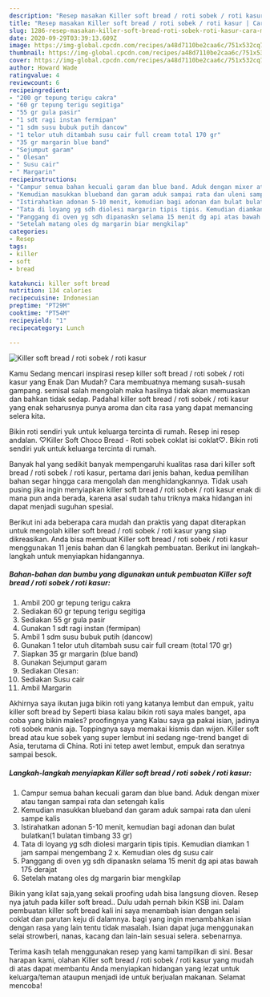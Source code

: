 ```yaml
---
description: "Resep masakan Killer soft bread / roti sobek / roti kasur | Cara Membuat Killer soft bread / roti sobek / roti kasur Yang Lezat Sekali"
title: "Resep masakan Killer soft bread / roti sobek / roti kasur | Cara Membuat Killer soft bread / roti sobek / roti kasur Yang Lezat Sekali"
slug: 1286-resep-masakan-killer-soft-bread-roti-sobek-roti-kasur-cara-membuat-killer-soft-bread-roti-sobek-roti-kasur-yang-lezat-sekali
date: 2020-09-29T03:39:13.609Z
image: https://img-global.cpcdn.com/recipes/a48d7110be2caa6c/751x532cq70/killer-soft-bread-roti-sobek-roti-kasur-foto-resep-utama.jpg
thumbnail: https://img-global.cpcdn.com/recipes/a48d7110be2caa6c/751x532cq70/killer-soft-bread-roti-sobek-roti-kasur-foto-resep-utama.jpg
cover: https://img-global.cpcdn.com/recipes/a48d7110be2caa6c/751x532cq70/killer-soft-bread-roti-sobek-roti-kasur-foto-resep-utama.jpg
author: Howard Wade
ratingvalue: 4
reviewcount: 6
recipeingredient:
- "200 gr tepung terigu cakra"
- "60 gr tepung terigu segitiga"
- "55 gr gula pasir"
- "1 sdt ragi instan fermipan"
- "1 sdm susu bubuk putih dancow"
- "1 telor utuh ditambah susu cair full cream total 170 gr"
- "35 gr margarin blue band"
- "Sejumput garam"
- " Olesan"
- " Susu cair"
- " Margarin"
recipeinstructions:
- "Campur semua bahan kecuali garam dan blue band. Aduk dengan mixer atau tangan sampai rata dan setengah kalis"
- "Kemudian masukkan blueband dan garam aduk sampai rata dan uleni sampe kalis"
- "Istirahatkan adonan 5-10 menit, kemudian bagi adonan dan bulat bulatkan(1 bulatan timbang 33 gr)"
- "Tata di loyang yg sdh diolesi margarin tipis tipis. Kemudian diamkan 1 jam sampai mengembang 2 x. Kemudian oles dg susu cair"
- "Panggang di oven yg sdh dipanaskn selama 15 menit dg api atas bawah 175 derajat"
- "Setelah matang oles dg margarin biar mengkilap"
categories:
- Resep
tags:
- killer
- soft
- bread

katakunci: killer soft bread 
nutrition: 134 calories
recipecuisine: Indonesian
preptime: "PT29M"
cooktime: "PT54M"
recipeyield: "1"
recipecategory: Lunch

---
```



![Killer soft bread / roti sobek / roti kasur](https://img-global.cpcdn.com/recipes/a48d7110be2caa6c/751x532cq70/killer-soft-bread-roti-sobek-roti-kasur-foto-resep-utama.jpg)

Kamu Sedang mencari inspirasi resep killer soft bread / roti sobek / roti kasur yang Enak Dan Mudah? Cara membuatnya memang susah-susah gampang. semisal salah mengolah maka hasilnya tidak akan memuaskan dan bahkan tidak sedap. Padahal killer soft bread / roti sobek / roti kasur yang enak seharusnya punya aroma dan cita rasa yang dapat memancing selera kita.

Bikin roti sendiri yuk untuk keluarga tercinta di rumah. Resep ini resep andalan. ♡Killer Soft Choco Bread - Roti sobek coklat isi coklat♡. Bikin roti sendiri yuk untuk keluarga tercinta di rumah.

Banyak hal yang sedikit banyak mempengaruhi kualitas rasa dari killer soft bread / roti sobek / roti kasur, pertama dari jenis bahan, kedua pemilihan bahan segar hingga cara mengolah dan menghidangkannya. Tidak usah pusing jika ingin menyiapkan killer soft bread / roti sobek / roti kasur enak di mana pun anda berada, karena asal sudah tahu triknya maka hidangan ini dapat menjadi suguhan spesial.


Berikut ini ada beberapa cara mudah dan praktis yang dapat diterapkan untuk mengolah killer soft bread / roti sobek / roti kasur yang siap dikreasikan. Anda bisa membuat Killer soft bread / roti sobek / roti kasur menggunakan 11 jenis bahan dan 6 langkah pembuatan. Berikut ini langkah-langkah untuk menyiapkan hidangannya.

<!--inarticleads1-->

##### Bahan-bahan dan bumbu yang digunakan untuk pembuatan Killer soft bread / roti sobek / roti kasur:

1. Ambil 200 gr tepung terigu cakra
1. Sediakan 60 gr tepung terigu segitiga
1. Sediakan 55 gr gula pasir
1. Gunakan 1 sdt ragi instan (fermipan)
1. Ambil 1 sdm susu bubuk putih (dancow)
1. Gunakan 1 telor utuh ditambah susu cair full cream (total 170 gr)
1. Siapkan 35 gr margarin (blue band)
1. Gunakan Sejumput garam
1. Sediakan  Olesan:
1. Sediakan  Susu cair
1. Ambil  Margarin


Akhirnya saya ikutan juga bikin roti yang katanya lembut dan empuk, yaitu killer soft bread by Seperti biasa kalau bikin roti saya males banget, apa coba yang bikin males? proofingnya yang Kalau saya ga pakai isian, jadinya roti sobek manis aja. Toppingnya saya memakai kismis dan wijen. Killer soft bread atau kue sobek yang super lembut ini sedang nge-trend banget di Asia, terutama di China. Roti ini tetep awet lembut, empuk dan seratnya sampai besok. 

<!--inarticleads2-->

##### Langkah-langkah menyiapkan Killer soft bread / roti sobek / roti kasur:

1. Campur semua bahan kecuali garam dan blue band. Aduk dengan mixer atau tangan sampai rata dan setengah kalis
1. Kemudian masukkan blueband dan garam aduk sampai rata dan uleni sampe kalis
1. Istirahatkan adonan 5-10 menit, kemudian bagi adonan dan bulat bulatkan(1 bulatan timbang 33 gr)
1. Tata di loyang yg sdh diolesi margarin tipis tipis. Kemudian diamkan 1 jam sampai mengembang 2 x. Kemudian oles dg susu cair
1. Panggang di oven yg sdh dipanaskn selama 15 menit dg api atas bawah 175 derajat
1. Setelah matang oles dg margarin biar mengkilap


Bikin yang kilat saja,yang sekali proofing udah bisa langsung dioven. Resep nya jatuh pada killer soft bread.. Dulu udah pernah bikin KSB ini. Dalam pembuatan killer soft bread kali ini saya menambah isian dengan selai coklat dan parutan keju di dalamnya. bagi yang ingin menambahkan isian dengan rasa yang lain tentu tidak masalah. Isian dapat juga menggunakan selai strowberi, nanas, kacang dan lain-lain sesuai selera. sebenarnya. 

Terima kasih telah menggunakan resep yang kami tampilkan di sini. Besar harapan kami, olahan Killer soft bread / roti sobek / roti kasur yang mudah di atas dapat membantu Anda menyiapkan hidangan yang lezat untuk keluarga/teman ataupun menjadi ide untuk berjualan makanan. Selamat mencoba!
